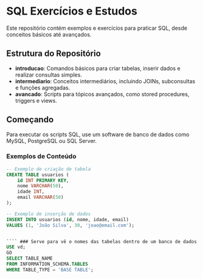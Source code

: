 # SQL Exercícios e Estudos

Este repositório contém exemplos e exercícios para praticar SQL, desde conceitos básicos até avançados.

## Estrutura do Repositório

- **introducao**: Comandos básicos para criar tabelas, inserir dados e realizar consultas simples.
- **intermediario**: Conceitos intermediários, incluindo JOINs, subconsultas e funções agregadas.
- **avancado**: Scripts para tópicos avançados, como stored procedures, triggers e views.

## Começando

Para executar os scripts SQL, use um software de banco de dados como MySQL, PostgreSQL ou SQL Server.

### Exemplos de Conteúdo

```sql
-- Exemplo de criação de tabela
CREATE TABLE usuarios (
    id INT PRIMARY KEY,
    nome VARCHAR(50),
    idade INT,
    email VARCHAR(50)
);

-- Exemplo de inserção de dados
INSERT INTO usuarios (id, nome, idade, email)
VALUES (1, 'João Silva', 30, 'joao@email.com');


```` ### Serve para vê o nomes das tabelas dentro de um banco de dados e esquema
USE vd;
GO
SELECT TABLE_NAME 
FROM INFORMATION_SCHEMA.TABLES 
WHERE TABLE_TYPE = 'BASE TABLE';
